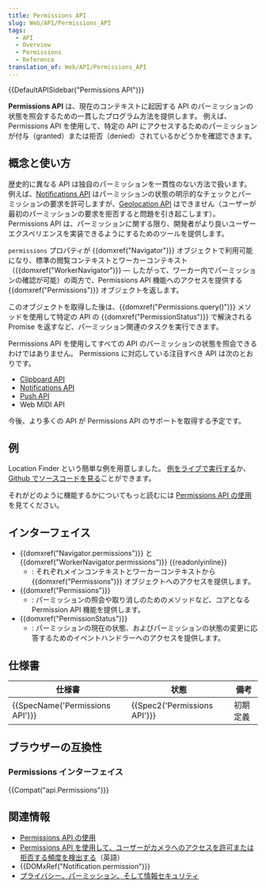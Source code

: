 ```yaml
---
title: Permissions API
slug: Web/API/Permissions_API
tags:
  - API
  - Overview
  - Permissions
  - Reference
translation_of: Web/API/Permissions_API
---
```

{{DefaultAPISidebar("Permissions API")}}

**Permissions API** は、現在のコンテキストに起因する API のパーミッションの状態を照会するための一貫したプログラム方法を提供します。 例えば、Permissions API を使用して、特定の API にアクセスするためのパーミッションが付与（granted）または拒否（denied）されているかどうかを確認できます。

## 概念と使い方

歴史的に異なる API は独自のパーミッションを一貫性のない方法で扱います。 例えば、[Notifications API](/ja/docs/Web/API/Notifications_API) はパーミッションの状態の明示的なチェックとパーミッションの要求を許可しますが、[Geolocation API](/ja/docs/Web/API/Geolocation) はできません（ユーザーが最初のパーミッションの要求を拒否すると問題を引き起こします）。 Permissions API は、パーミッションに関する限り、開発者がより良いユーザーエクスペリエンスを実装できるようにするためのツールを提供します。

`permissions` プロパティが {{domxref("Navigator")}} オブジェクトで利用可能になり、標準の閲覧コンテキストとワーカーコンテキスト（{{domxref("WorkerNavigator")}} — したがって、ワーカー内でパーミッションの確認が可能）の両方で、Permissions API 機能へのアクセスを提供する {{domxref("Permissions")}} オブジェクトを返します。

このオブジェクトを取得した後は、{{domxref("Permissions.query()")}} メソッドを使用して特定の API の {{domxref("PermissionStatus")}} で解決される Promise を返すなど、パーミッション関連のタスクを実行できます。

Permissions API を使用してすべての API のパーミッションの状態を照会できるわけではありません。 Permissions に対応している注目すべき API は次のとおりです。

- [Clipboard API](/ja/docs/Web/API/Clipboard_API)
- [Notifications API](/ja/docs/Web/API/Notifications_API)
- [Push API](/ja/docs/Web/API/Push_API)
- Web MIDI API

今後、より多くの API が Permissions API のサポートを取得する予定です。

## 例

Location Finder という簡単な例を用意しました。 [例をライブで実行する](https://chrisdavidmills.github.io/location-finder-permissions-api/)か、[Github でソースコードを見る](https://github.com/chrisdavidmills/location-finder-permissions-api/tree/gh-pages)ことができます。

それがどのように機能するかについてもっと読むには [Permissions API の使用](/ja/docs/Web/API/Permissions_API/Using_the_Permissions_API)を見てください。

## インターフェイス

- {{domxref("Navigator.permissions")}} と {{domxref("WorkerNavigator.permissions")}} {{readonlyinline}}
  - : それぞれメインコンテキストとワーカーコンテキストから {{domxref("Permissions")}} オブジェクトへのアクセスを提供します。
- {{domxref("Permissions")}}
  - : パーミッションの照会や取り消しのためのメソッドなど、コアとなる Permission API 機能を提供します。
- {{domxref("PermissionStatus")}}
  - : パーミッションの現在の状態、およびパーミッションの状態の変更に応答するためのイベントハンドラーへのアクセスを提供します。

## 仕様書

| 仕様書                                   | 状態                                 | 備考     |
| ---------------------------------------- | ------------------------------------ | -------- |
| {{SpecName('Permissions API')}} | {{Spec2('Permissions API')}} | 初期定義 |

## ブラウザーの互換性

### Permissions インターフェイス

{{Compat("api.Permissions")}}

## 関連情報

- [Permissions API の使用](/ja/docs/Web/API/Permissions_API/Using_the_Permissions_API)
- [Permissions API を使用して、ユーザーがカメラへのアクセスを許可または拒否する頻度を検出する](https://blog.addpipe.com/using-permissions-api-to-detect-getusermedia-responses/)（英語）
- {{DOMxRef("Notification.permission")}}
- [プライバシー、パーミッション、そして情報セキュリティ](/ja/docs/Web/Privacy)
